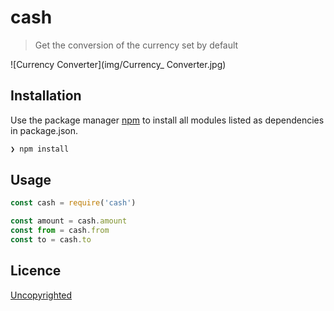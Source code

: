 # cash

> Get the conversion of the currency set by default

![Currency Converter](img/Currency_ Converter.jpg)

## Installation

Use the package manager [npm](https://www.npmjs.com/)
to install all modules listed as dependencies in package.json.

```bash
❯ npm install
```

## Usage

```js
const cash = require('cash')

const amount = cash.amount
const from = cash.from
const to = cash.to 

```

## Licence

[Uncopyrighted](http://zenhabits.net/uncopyright/)
